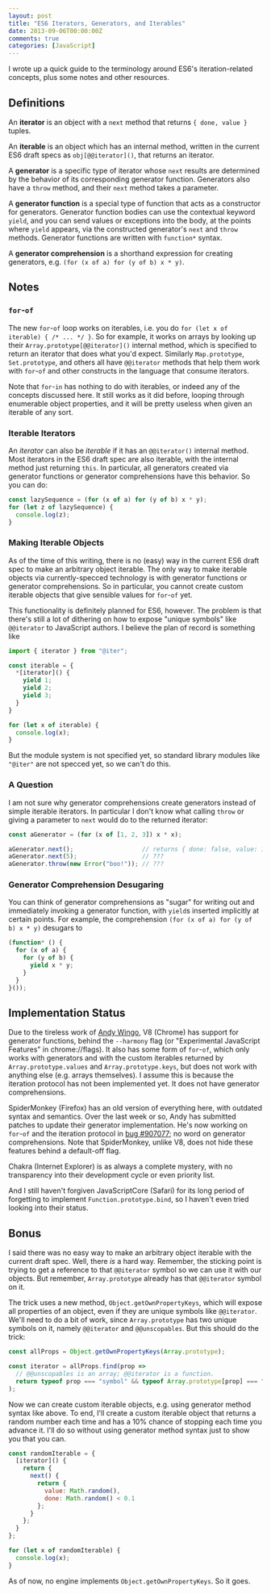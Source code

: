 ```yaml
---
layout: post
title: "ES6 Iterators, Generators, and Iterables"
date: 2013-09-06T00:00:00Z
comments: true
categories: [JavaScript]
---
```


I wrote up a quick guide to the terminology around ES6's iteration-related concepts, plus some notes and other
resources.

## Definitions

An **iterator** is an object with a `next` method that returns `{ done, value }` tuples.

An **iterable** is an object which has an internal method, written in the current ES6 draft specs as
`obj[@@iterator]()`, that returns an iterator.

A **generator** is a specific type of iterator whose `next` results are determined by the behavior of its corresponding
generator function. Generators also have a `throw` method, and their `next` method takes a parameter.

A **generator function** is a special type of function that acts as a constructor for generators. Generator function
bodies can use the contextual keyword `yield`, and you can send values or exceptions into the body, at the points where
`yield` appears, via the constructed generator's `next` and `throw` methods. Generator functions are written with
`function*` syntax.

A **generator comprehension** is a shorthand expression for creating generators, e.g.
`(for (x of a) for (y of b) x * y)`.

## Notes

### `for`-`of`

The new `for`-`of` loop works on iterables, i.e. you do `for (let x of iterable) { /* ... */ }`. So for example, it
works on arrays by looking up their `Array.prototype[@@iterator]()` internal method, which is specified to return an
iterator that does what you'd expect. Similarly `Map.prototype`, `Set.prototype`, and others all have `@@iterator`
methods that help them work with `for`-`of` and other constructs in the language that consume iterators.

Note that `for`-`in` has nothing to do with iterables, or indeed any of the concepts discussed here. It still works as
it did before, looping through enumerable object properties, and it will be pretty useless when given an iterable of any
sort.

### Iterable Iterators

An *iterator* can also be *iterable* if it has an `@@iterator()` internal method. Most iterators in the ES6 draft spec
are also iterable, with the internal method just returning `this`. In particular, all generators created via generator
functions or generator comprehensions have this behavior. So you can do:

```js
const lazySequence = (for (x of a) for (y of b) x * y);
for (let z of lazySequence) {
  console.log(z);
}
```

### Making Iterable Objects

As of the time of this writing, there is no (easy) way in the current ES6 draft spec to make an arbitrary object
iterable. The only way to make iterable objects via currently-specced technology is with generator functions or
generator comprehensions. So in particular, you cannot create custom iterable objects that give sensible values for
`for`-`of` yet.

This functionality is definitely planned for ES6, however. The problem is that there's still a lot of dithering on how
to expose "unique symbols" like `@@iterator` to JavaScript authors. I believe the plan of record is something like

```js
import { iterator } from "@iter";

const iterable = {
  *[iterator]() {
    yield 1;
    yield 2;
    yield 3;
  }
}

for (let x of iterable) {
  console.log(x);
}
```

But the module system is not specified yet, so standard library modules like `"@iter"` are not specced yet, so we can't
do this.

### A Question

I am not sure why generator comprehensions create generators instead of simple iterable iterators. In particular I don't
know what calling `throw` or giving a parameter to `next` would do to the returned iterator:

```js
const aGenerator = (for (x of [1, 2, 3]) x * x);

aGenerator.next();                   // returns { done: false, value: 1 }
aGenerator.next(5);                  // ???
aGenerator.throw(new Error("boo!")); // ???
```

### Generator Comprehension Desugaring

You can think of generator comprehensions as "sugar" for writing out and immediately invoking a generator function, with
`yield`s inserted implicitly at certain points. For example, the comprehension `(for (x of a) for (y of b) x * y)`
desugars to

```js
(function* () {
  for (x of a) {
    for (y of b) {
      yield x * y;
    }
  }
}());
```

## Implementation Status

Due to the tireless work of [Andy Wingo](http://wingolog.org/), V8 (Chrome) has support for generator functions, behind
the `--harmony` flag (or "Experimental JavaScript Features" in chrome://flags). It also has some form of `for`-`of`,
which only works with generators and with the custom iterables returned by `Array.prototype.values` and
`Array.prototype.keys`, but does not work with anything else (e.g. arrays themselves). I assume this is because the
iteration protocol has not been implemented yet. It does not have generator comprehensions.

SpiderMonkey (Firefox) has an old version of everything here, with outdated syntax and semantics. Over the last week or
so, Andy has submitted patches to update their generator implementation. He's now working on `for`-`of` and the
iteration protocol in [bug #907077](https://bugzilla.mozilla.org/show_bug.cgi?id=907077); no word on generator
comprehensions. Note that SpiderMonkey, unlike V8, does not hide these features behind a default-off flag.

Chakra (Internet Explorer) is as always a complete mystery, with no transparency into their development cycle or even
priority list.

And I still haven't forgiven JavaScriptCore (Safari) for its long period of forgetting to implement
`Function.prototype.bind`, so I haven't even tried looking into their status.

## Bonus

I said there was no easy way to make an arbitrary object iterable with the current draft spec. Well, there *is* a hard
way. Remember, the sticking point is trying to get a reference to that `@@iterator` symbol so we can use it with our
objects. But remember, `Array.prototype` already has that `@@iterator` symbol on it.

The trick uses a new method, `Object.getOwnPropertyKeys`, which will expose all properties of an object, even if they
are unique symbols like `@@iterator`. We'll need to do a bit of work, since `Array.prototype` has two unique symbols on
it, namely `@@iterator` and `@@unscopables`. But this should do the trick:

```js
const allProps = Object.getOwnPropertyKeys(Array.prototype);

const iterator = allProps.find(prop =>
  // @@unscopables is an array; @@iterator is a function.
  return typeof prop === "symbol" && typeof Array.prototype[prop] === "function";
);
```

Now we can create custom iterable objects, e.g. using generator method syntax like above. To end, I'll create a custom
iterable object that returns a random number each time and has a 10% chance of stopping each time you advance it. I'll
do so without using generator method syntax just to show you that you can.

```js
const randomIterable = {
  [iterator]() {
    return {
      next() {
        return {
          value: Math.random(),
          done: Math.random() < 0.1
        };
      }
    };
  }
};

for (let x of randomIterable) {
  console.log(x);
}
```

As of now, no engine implements `Object.getOwnPropertyKeys`. So it goes.
